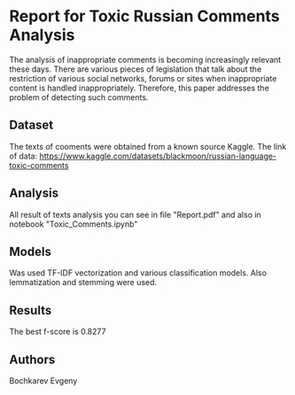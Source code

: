 # Report for Toxic Russian Comments Analysis
The analysis of inappropriate comments is becoming increasingly relevant these days. There are various pieces of legislation that talk about the restriction of various social networks, forums or sites when inappropriate content is handled inappropriately.
Therefore, this paper addresses the problem of detecting such comments.

## Dataset

The texts of cooments were obtained from a known source Kaggle.
The link of data: https://www.kaggle.com/datasets/blackmoon/russian-language-toxic-comments

## Analysis

All result of texts analysis you can see in file "Report.pdf" and also in notebook "Toxic_Comments.ipynb" 

## Models

Was used TF-IDF vectorization and various classification models.
Also lemmatization and stemming were used.

## Results

The best f-score is 0.8277

## Authors
Bochkarev Evgeny
